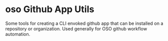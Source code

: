 # oso Github App Utils

Some tools for creating a CLI envoked github app that can be installed on a
repository or organization. Used generally for OSO github workflow automation.

